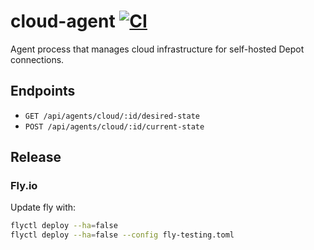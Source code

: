 # cloud-agent [![CI](https://github.com/depot/cloud-agent/workflows/CI/badge.svg)](https://github.com/depot/cloud-agent/actions)

Agent process that manages cloud infrastructure for self-hosted Depot connections.

## Endpoints

- `GET /api/agents/cloud/:id/desired-state`
- `POST /api/agents/cloud/:id/current-state`

## Release

### Fly.io

Update fly with:

```sh
flyctl deploy --ha=false
flyctl deploy --ha=false --config fly-testing.toml
```
